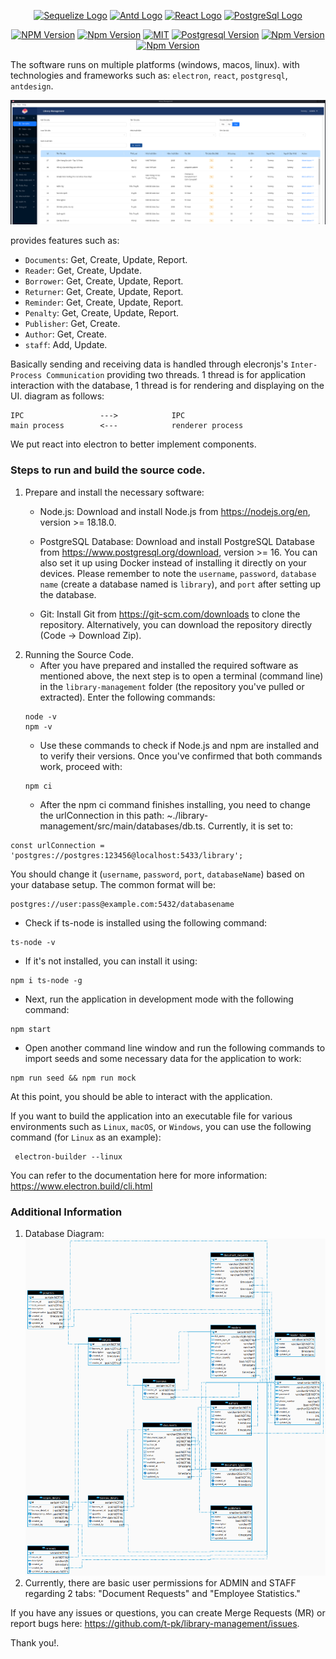 
<p align="center">
<a href="https://www.electronjs.org/"  target="blank"><img  src="https://www.electronjs.org/assets/img/logo.svg"  width="100"  alt="Sequelize Logo" /></a>
<a href="https://ant.design/"  target="blank"><img  src="https://gw.alipayobjects.com/zos/rmsportal/KDpgvguMpGfqaHPjicRK.svg"  width="100"  alt="Antd Logo" /></a>
<a href="https://reactjs.org/"  target="blank"><img  src="https://gw.alipayobjects.com/zos/antfincdn/aPkFc8Sj7n/method-draw-image.svg"  width="100"  alt="React Logo" /></a>
<a href="https://www.postgresql.org"  target="blank"><img  src="https://www.postgresql.org/media/img/about/press/elephant.png"  width="100"  alt="PostgreSql Logo" /></a>

  
[travis-image]: https://api.travis-ci.org/nestjs/nest.svg?branch=master
[travis-url]: https://travis-ci.org/nestjs/nest
[linux-image]: https://img.shields.io/travis/nestjs/nest/master.svg?label=linux
[linux-url]: https://travis-ci.org/nestjs/nest
</p>

<p align="center">
<a href="https://www.npmjs.com/~nestjscore" target="_blank"><img src="https://img.shields.io/badge/node-18.18.0-orange" alt="NPM Version" /></a>
<a href="https://www.npmjs.com/~nestjscore" target="_blank"><img src="https://img.shields.io/badge/npm-9.8.1-brightgreen" alt="Npm Version" /></a>
<a href="" target="_blank"><img src="https://img.shields.io/npm/l/@nestjs/core.svg" alt="MIT" /></a>
<a href="https://www.npmjs.com/~pg" target="_blank"><img src="https://img.shields.io/badge/postgresql-16-orange" alt="Postgresql Version" /></a>
<a href="https://www.npmjs.com/~pg" target="_blank"><img src="https://img.shields.io/badge/React-18.2.0-brightgreen" alt="Npm Version" /></a>
<a href="https://www.npmjs.com/~pg" target="_blank"><img src="https://img.shields.io/badge/Antd-5.9.4-orange" alt="Npm Version" /></a>
</p>

The software runs on multiple platforms (windows, macos, linux). with technologies and frameworks such as: `electron`, `react`, `postgresql`, `antdesign`.

![homepage](./assets/homepage.png)

provides features such as:
* `Documents`:  Get, Create,  Update, Report.
* `Reader`: Get, Create,  Update.
* `Borrower`: Get, Create,  Update, Report.
* `Returner`: Get, Create,  Update, Report.
* `Reminder`: Get, Create,  Update, Report.
* `Penalty`: Get, Create,  Update, Report.
* `Publisher`: Get, Create.
* `Author`: Get, Create.
* `staff`: Add, Update.

Basically sending and receiving data is handled through elecronjs's `Inter-Process Communication` providing two threads. 1 thread is for application interaction with the database, 1 thread is for rendering and displaying on the UI. diagram as follows:
```
IPC                 --->            IPC
main process        <---            renderer process
```
We put react into electron to better implement components.

### Steps to run and build the source code.
1. Prepare and install the necessary software:
    * Node.js: Download and install Node.js from https://nodejs.org/en, version >= 18.18.0.

    * PostgreSQL Database: Download and install PostgreSQL Database from https://www.postgresql.org/download, version >= 16. You can also set it up using Docker instead of installing it directly on your devices. Please remember to note the `username`, `password`, `database name` (create a database named is `library`), and `port` after setting up the database.
    * Git: Install Git from https://git-scm.com/downloads to clone the repository. Alternatively, you can download the repository directly (Code -> Download Zip).
2. Running the Source Code.
    * After you have prepared and installed the required software as mentioned above, the next step is to open a terminal (command line) in the `library-management` folder (the repository you've pulled or extracted). Enter the following commands:
    ```
    node -v 
    npm -v
    ```
    * Use these commands to check if Node.js and npm are installed and to verify their versions. Once you've confirmed that both commands work, proceed with:
    ```
    npm ci
    ```
   *  After the npm ci command finishes installing, you need to change the urlConnection in this path: ~./library-management/src/main/databases/db.ts.
Currently, it is set to:
```
const urlConnection = 'postgres://postgres:123456@localhost:5433/library';
```
You should change it (`username`, `password`, `port`, `databaseName`) based on your database setup. The common format will be:
```
postgres://user:pass@example.com:5432/databasename
```

* Check if ts-node is installed using the following command:
```
ts-node -v
```
* If it's not installed, you can install it using:
```
npm i ts-node -g
```
* Next, run the application in development mode with the following command:
```
npm start
```
* Open another command line window and run the following commands to import seeds and some necessary data for the application to work:

```
npm run seed && npm run mock
```
At this point, you should be able to interact with the application.

If you want to build the application into an executable file for various environments such as `Linux`, `macOS`, or `Windows`, you can use the following command (for `Linux` as an example):
```
 electron-builder --linux
```
You can refer to the documentation here for more information: https://www.electron.build/cli.html

### Additional Information
1. Database Diagram:
![diagram](./assets/diagram.png)
2. Currently, there are basic user permissions for ADMIN and STAFF regarding 2 tabs: "Document Requests" and "Employee Statistics."

If you have any issues or questions, you can create Merge Requests (MR) or report bugs here: https://github.com/t-pk/library-management/issues.

Thank you!.